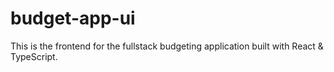 # budget-app-ui

This is the frontend for the fullstack budgeting application built with React & TypeScript.
